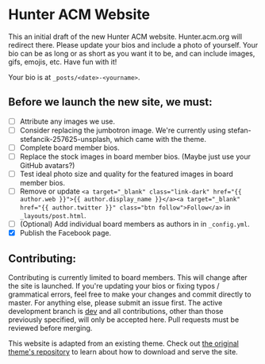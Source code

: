 # Hunter ACM Website

This an initial draft of the new Hunter ACM website. Hunter.acm.org will redirect there. Please update your bios and include a photo of yourself. Your bio can be as long or as short as you want it to be, and can include images, gifs, emojis, etc. Have fun with it!

Your bio is at `_posts/<date>-<yourname>`.

## Before we launch the new site, we must:
- [ ] Attribute any images we use.
- [ ] Consider replacing the jumbotron image. We're currently using stefan-stefancik-257625-unsplash, which came with the theme.
- [ ] Complete board member bios.
- [ ] Replace the stock images in board member bios. (Maybe just use your GitHub avatars?)
- [ ] Test ideal photo size and quality for the featured images in board member bios.
- [ ] Remove or update `<a target="_blank" class="link-dark" href="{{ author.web }}">{{ author.display_name }}</a><a target="_blank" href="{{ author.twitter }}" class="btn follow">Follow</a>` in `_layouts/post.html`.
- [ ] (Optional) Add individual board members as authors in in `_config.yml`.
- [x] Publish the Facebook page.

## Contributing:

Contributing is currently limited to board members. This will change after the site is launched. If you're updating your bios or fixing typos / grammatical errors, feel free to make your changes and commit directly to master. For anything else, please submit an issue first. The active development branch is [dev](https://github.com/hunteracm/hunteracm.github.io/tree/dev) and all contributions, other than those previously specified, will only be accepted here. Pull requests must be reviewed before merging.

This website is adapted from an existing theme. Check out [the original theme's repository](https://github.com/wowthemesnet/affiliates-jekyll-theme) to learn about how to download and serve the site. 
